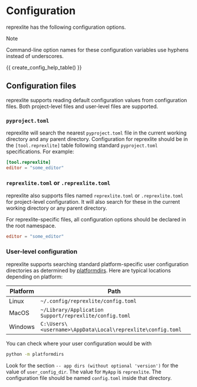 # Configuration

reprexlite has the following configuration options.

> [!NOTE]
> Command-line option names for these configuration variables use hyphens instead of underscores.

{{ create_config_help_table() }}

## Configuration files

reprexlite supports reading default configuration values from configuration files. Both project-level files and user-level files are supported.

### `pyproject.toml`

reprexlite will search the nearest `pyproject.toml` file in the current working directory and any parent directory.
Configuration for reprexlite should be in the `[tool.reprexlite]` table following standard `pyproject.toml` specifications. For example:

```toml
[tool.reprexlite]
editor = "some_editor"
```

### `reprexlite.toml` or `.reprexlite.toml`

reprexlite also supports files named `reprexlite.toml` or `.reprexlite.toml` for project-level configuration. It will also search for these in the current working directory or any parent directory.

For reprexlite-specific files, all configuration options should be declared in the root namespace.

```toml
editor = "some_editor"
```

### User-level configuration

reprexlite supports searching standard platform-specific user configuration directories as determined by [platformdirs](https://github.com/tox-dev/platformdirs). Here are typical locations depending on platform:

| Platform | Path                                                       |
|----------|------------------------------------------------------------|
| Linux    | `~/.config/reprexlite/config.toml`                         |
| MacOS    | `~/Library/Application Support/reprexlite/config.toml`     |
| Windows  | `C:\Users\<username>\AppData\Local\reprexlite\config.toml` |

You can check where your user configuration would be with

```bash
python -m platformdirs
```

Look for the section `-- app dirs (without optional 'version')` for the value of `user_config_dir`. The value for `MyApp` is `reprexlite`. The configuration file should be named `config.toml` inside that directory.
